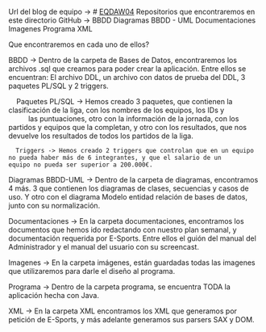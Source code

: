 Url del blog de equipo -> # [EQDAW04](http://10.1.11.1)
Repositorios que encontraremos en este directorio GitHub -> BBDD
                                                            Diagramas BBDD - UML
                                                            Documentaciones
                                                            Imagenes
                                                            Programa
                                                            XML
                                                            
Que encontraremos en cada uno de ellos? 

BBDD -> Dentro de la carpeta de Bases de Datos, encontraremos los archivos .sql que creamos para poder crear la aplicación.
        Entre ellos se encuentran: El archivo DDL, un archivo con datos de prueba del DDL, 3 paquetes PL/SQL y 2 triggers.

     Paquetes PL/SQL ->  Hemos creado 3 paquetes, que contienen la clasificación de la liga, con los nombres de los equipos, los IDs y                             las puntuaciones, otro con la información de la jornada, con los partidos y equipos que la completan,
                         y otro con los resultados, que nos devuelve los resultados de todos los partidos de la liga.
                            
      Triggers -> Hemos creado 2 triggers que controlan que en un equipo no pueda haber más de 6 integrantes, y que el salario de un                         equipo no pueda ser superior a 200.000€.
        
Diagramas BBDD-UML ->  Dentro de la carpeta de diagramas, encontramos 4 más. 3 que contienen los diagramas de clases, secuencias y casos                          de uso. Y otro con el diagrama Modelo entidad relación de bases de datos, junto con su normalización.

Documentaciones -> En la carpeta documentaciones, encontramos los documentos que hemos ido redactando con nuestro plan semanal, y                            documentación requerida por E-Sports. Entre ellos el guión del manual del Administrador y el manual del usuario con su                    screencast.

Imagenes -> En la carpeta imágenes, están guardadas todas las imagenes que utilizaremos para darle el diseño al programa.

Programa -> Dentro de la carpeta programa, se encuentra TODA la aplicación hecha con Java.

XML -> En la carpeta XML encontramos los XML que generamos por petición de E-Sports, y más adelante generamos sus parsers SAX y DOM.
